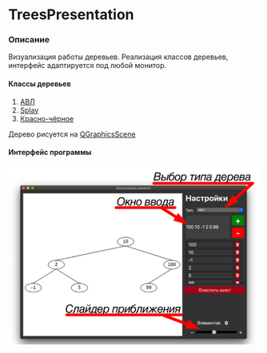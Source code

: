 # TreesPresentation
### Описание

Визуализация работы деревьев. Реализация классов деревьев, интерфейс адаптируется под любой монитор. 

#### Классы деревьев

1. [АВЛ](https://ru.wikipedia.org/wiki/АВЛ-дерево)
2. [Splay](https://neerc.ifmo.ru/wiki/index.php?title=Splay-дерево)
3. [Красно-чёрное](https://ru.wikipedia.org/wiki/Красно-чёрное_дерево)

Дерево рисуется на [QGraphicsScene](https://doc.qt.io/qt-5/qgraphicsscene.html)

#### Интерфейс программы

![](https://github.com/samplec0de/TreesPresentation/blob/master/treevisualizer_interface.png?raw=true)